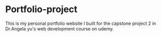 # Portfolio-project
This is my personal portfolio website I built for the capstone project 2 in Dr.Angela yu's web development course on udemy.
